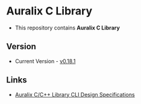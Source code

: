 # Auralix C Library
- This repository contains **Auralix C Library**

## Version
- Current Version - [v0.18.1](https://github.com/auralix/alx-202-af-10-1-auralix-c-lib/tree/v0.18.1)

## Links
- [Auralix C/C++ Library CLI Design Specifications](Doc/AuralixCCppLibWiki/AuralixCCppLibCliDesSpec.md)
